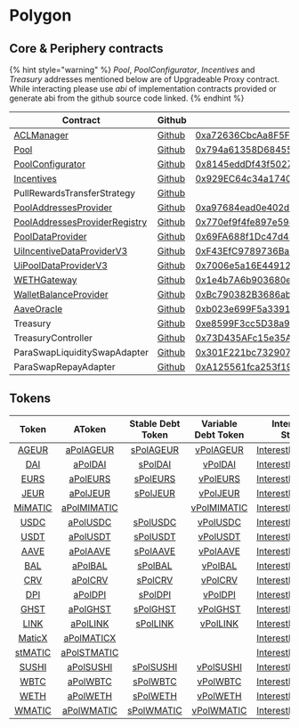 # Polygon

## Core & Periphery contracts

{% hint style="warning" %}
_Pool_, _PoolConfigurator_, _Incentives_ and _Treasury_ addresses mentioned below are of Upgradeable Proxy contract. While interacting please use _abi_ of implementation contracts provided or generate abi from the github source code linked.
{% endhint %}

| Contract                                                                                                       | Github                                                                                                                                | Address                                                                                                                       | ABI                                                                                                                               |
| -------------------------------------------------------------------------------------------------------------- | ------------------------------------------------------------------------------------------------------------------------------------- | ----------------------------------------------------------------------------------------------------------------------------- | --------------------------------------------------------------------------------------------------------------------------------- |
| [ACLManager](https://docs.aave.com/developers/core-contracts/aclmanager)                                       | [Github](https://github.com/aave/aave-v3-core/blob/master/contracts/protocol/configuration/ACLManager.sol)                            | [0xa72636CbcAa8F5FF95B2cc47F3CDEe83F3294a0B](https://polygonscan.com/address/0xa72636CbcAa8F5FF95B2cc47F3CDEe83F3294a0B#code) | [ABI](http://api.polygonscan.com/api?module=contract&action=getabi&address=0xa72636CbcAa8F5FF95B2cc47F3CDEe83F3294a0B&format=raw) |
| [Pool](https://docs.aave.com/developers/core-contracts/pool)                                                   | [Github](https://github.com/aave/aave-v3-core/blob/master/contracts/protocol/pool/Pool.sol)                                           | [0x794a61358D6845594F94dc1DB02A252b5b4814aD](https://polygonscan.com/address/0x794a61358D6845594F94dc1DB02A252b5b4814aD#code) | [ABI](http://api.polygonscan.com/api?module=contract&action=getabi&address=0xdf9e4abdbd94107932265319479643d3b05809dc&format=raw) |
| [PoolConfigurator](https://docs.aave.com/developers/core-contracts/poolconfigurator)                           | [Github](https://github.com/aave/aave-v3-core/blob/master/contracts/protocol/pool/PoolConfigurator.sol)                               | [0x8145eddDf43f50276641b55bd3AD95944510021E](https://polygonscan.com/address/0x8145eddDf43f50276641b55bd3AD95944510021E#code) | [ABI](http://api.polygonscan.com/api?module=contract&action=getabi&address=0xd6fa681e22306b0f4e605b979b7c9a1dfa865ade&format=raw) |
| [Incentives](https://docs.aave.com/developers/periphery-contracts/rewardscontroller)                           | [Github](https://github.com/aave/aave-v3-periphery/blob/master/contracts/rewards/RewardsController.sol)                               | [0x929EC64c34a17401F460460D4B9390518E5B473e](https://polygonscan.com/address/0x929EC64c34a17401F460460D4B9390518E5B473e#code) | [ABI](http://api.polygonscan.com/api?module=contract&action=getabi&address=0xaad324f7e4dd50c6b105820f8a877ee2dcbfa789&format=raw) |
| PullRewardsTransferStrategy                                                                                    | [Github](https://github.com/aave/aave-v3-periphery/blob/master/contracts/rewards/transfer-strategies/PullRewardsTransferStrategy.sol) |                                                                                                                               |                                                                                                                                   |
| [PoolAddressesProvider](https://docs.aave.com/developers/core-contracts/pooladdressesprovider)                 | [Github](https://github.com/aave/aave-v3-core/blob/master/contracts/protocol/configuration/PoolAddressesProvider.sol)                 | [0xa97684ead0e402dC232d5A977953DF7ECBaB3CDb](https://polygonscan.com/address/0xa97684ead0e402dC232d5A977953DF7ECBaB3CDb#code) | [ABI](http://api.polygonscan.com/api?module=contract&action=getabi&address=0xa97684ead0e402dC232d5A977953DF7ECBaB3CDb&format=raw) |
| [PoolAddressesProviderRegistry](https://docs.aave.com/developers/core-contracts/pooladdressesproviderregistry) | [Github](https://github.com/aave/aave-v3-core/blob/master/contracts/protocol/configuration/PoolAddressesProviderRegistry.sol)         | [0x770ef9f4fe897e59daCc474EF11238303F9552b6](https://polygonscan.com/address/0x770ef9f4fe897e59daCc474EF11238303F9552b6#code) | [ABI](http://api.polygonscan.com/api?module=contract&action=getabi&address=0x770ef9f4fe897e59daCc474EF11238303F9552b6&format=raw) |
| [PoolDataProvider](https://docs.aave.com/developers/core-contracts/aaveprotocoldataprovider)                   | [Github](https://github.com/aave/aave-v3-core/blob/master/contracts/misc/AaveProtocolDataProvider.sol)                                | [0x69FA688f1Dc47d4B5d8029D5a35FB7a548310654](https://polygonscan.com/address/0x69FA688f1Dc47d4B5d8029D5a35FB7a548310654#code) | [ABI](http://api.polygonscan.com/api?module=contract&action=getabi&address=0x69FA688f1Dc47d4B5d8029D5a35FB7a548310654&format=raw) |
| [UiIncentiveDataProviderV3](https://docs.aave.com/developers/periphery-contracts/uiincentivedataproviderv3)    | [Github](https://github.com/aave/aave-v3-periphery/blob/master/contracts/misc/UiIncentiveDataProviderV3.sol)                          | [0xF43EfC9789736BaF550DC016C7389210c43e7997](https://polygonscan.com/address/0xF43EfC9789736BaF550DC016C7389210c43e7997#code) | [ABI](http://api.polygonscan.com/api?module=contract&action=getabi&address=0xF43EfC9789736BaF550DC016C7389210c43e7997&format=raw) |
| [UiPoolDataProviderV3](https://docs.aave.com/developers/periphery-contracts/uipooldataproviderv3)              | [Github](https://github.com/aave/aave-v3-periphery/blob/master/contracts/misc/UiPoolDataProviderV3.sol)                               | [0x7006e5a16E449123a3F26920746d03337ff37340](https://polygonscan.com/address/0x7006e5a16E449123a3F26920746d03337ff37340#code) | [ABI](http://api.polygonscan.com/api?module=contract&action=getabi&address=0x7006e5a16E449123a3F26920746d03337ff37340&format=raw) |
| [WETHGateway](https://docs.aave.com/developers/periphery-contracts/wethgateway)                                | [Github](https://github.com/aave/aave-v3-periphery/blob/master/contracts/misc/WETHGateway.sol)                                        | [0x1e4b7A6b903680eab0c5dAbcb8fD429cD2a9598c](https://polygonscan.com/address/0x1e4b7A6b903680eab0c5dAbcb8fD429cD2a9598c#code) | [ABI](http://api.polygonscan.com/api?module=contract&action=getabi&address=0x1e4b7A6b903680eab0c5dAbcb8fD429cD2a9598c&format=raw) |
| [WalletBalanceProvider](https://docs.aave.com/developers/periphery-contracts/walletbalanceprovider)            | [Github](https://github.com/aave/aave-v3-periphery/blob/master/contracts/misc/WalletBalanceProvider.sol)                              | [0xBc790382B3686abffE4be14A030A96aC6154023a](https://polygonscan.com/address/0xBc790382B3686abffE4be14A030A96aC6154023a#code) | [ABI](http://api.polygonscan.com/api?module=contract&action=getabi&address=0xBc790382B3686abffE4be14A030A96aC6154023a&format=raw) |
| [AaveOracle](https://docs.aave.com/developers/core-contracts/aaveoracle)                                       | [Github](https://github.com/aave/aave-v3-core/blob/master/contracts/misc/AaveOracle.sol)                                              | [0xb023e699F5a33916Ea823A16485e259257cA8Bd1](https://polygonscan.com/address/0xb023e699F5a33916Ea823A16485e259257cA8Bd1#code) | [ABI](http://api.polygonscan.com/api?module=contract&action=getabi&address=0xb023e699F5a33916Ea823A16485e259257cA8Bd1&format=raw) |
| Treasury                                                                                                       | [Github](https://github.com/aave/aave-v3-periphery/blob/master/contracts/treasury/Collector.sol)                                      | [0xe8599F3cc5D38a9aD6F3684cd5CEa72f10Dbc383](https://polygonscan.com/address/0xe8599F3cc5D38a9aD6F3684cd5CEa72f10Dbc383#code) | [ABI](http://api.polygonscan.com/api?module=contract&action=getabi&address=0xa6a7b56f27c9c943945e8a636c01e433240700d8&format=raw) |
| TreasuryController                                                                                             | [Github](https://github.com/aave/aave-v3-periphery/blob/master/contracts/treasury/CollectorController.sol)                            | [0x73D435AFc15e35A9aC63B2a81B5AA54f974eadFe](https://polygonscan.com/address/0x73D435AFc15e35A9aC63B2a81B5AA54f974eadFe#code) | [ABI](http://api.polygonscan.com/api?module=contract&action=getabi&address=0x73D435AFc15e35A9aC63B2a81B5AA54f974eadFe&format=raw) |
| ParaSwapLiquiditySwapAdapter                                                                                   | [Github](https://github.com/aave/aave-v3-periphery/blob/master/contracts/adapters/paraswap/ParaSwapLiquiditySwapAdapter.sol)          | [0x301F221bc732907E2da2dbBFaA8F8F6847c170c3](https://polygonscan.com/address/0x301F221bc732907E2da2dbBFaA8F8F6847c170c3#code) |                                                                                                                                   |
| ParaSwapRepayAdapter                                                                                           | [Github](https://github.com/aave/aave-v3-periphery/blob/master/contracts/adapters/paraswap/ParaSwapRepayAdapter.sol)                  | [0xA125561fca253f19eA93970534Bb0364ea74187a](https://polygonscan.com/address/0xA125561fca253f19eA93970534Bb0364ea74187a#code) |                                                                                                                                   |

## Tokens

| Token                                                                                 | AToken                                                                                    | Stable Debt Token                                                                        | Variable Debt Token                                                                       | Interest Rate Strategy                                                                                  |
| :-----------------------------------------------------------------------------------: | :---------------------------------------------------------------------------------------: | :--------------------------------------------------------------------------------------: | :---------------------------------------------------------------------------------------: | :-----------------------------------------------------------------------------------------------------: |
| [AGEUR](https://polygonscan.com/address/0xe0b52e49357fd4daf2c15e02058dce6bc0057db4)   | [aPolAGEUR](https://polygonscan.com/address/0x8437d7c167dfb82ed4cb79cd44b7a32a1dd95c77)   | [sPolAGEUR](https://polygonscan.com/address/0x40b4baecc69b882e8804f9286b12228c27f8c9bf)  | [vPolAGEUR](https://polygonscan.com/address/0x3ca5fa07689f266e907439afd1fbb59c44fe12f6)   | [InterestRateStrategy](https://polygonscan.com/address/0x41b66b4b6b4c9dab039d96528d1b88f7baf8c5a4#code) |
| [DAI](https://polygonscan.com/address/0x8f3cf7ad23cd3cadbd9735aff958023239c6a063)     | [aPolDAI](https://polygonscan.com/address/0x82E64f49Ed5EC1bC6e43DAD4FC8Af9bb3A2312EE)     | [sPolDAI](https://polygonscan.com/address/0xd94112B5B62d53C9402e7A60289c6810dEF1dC9B)    | [vPolDAI](https://polygonscan.com/address/0x8619d80FB0141ba7F184CbF22fd724116D9f7ffC)     | [InterestRateStrategy](https://polygonscan.com/address/0xa9f3c3cae095527061e6d270dbe163693e6fda9d#code) |
| [EURS](https://polygonscan.com/address/0xe111178a87a3bff0c8d18decba5798827539ae99)    | [aPolEURS](https://polygonscan.com/address/0x38d693ce1df5aadf7bc62595a37d667ad57922e5)    | [sPolEURS](https://polygonscan.com/address/0x8a9fde6925a839f6b1932d16b36ac026f8d3fbdb)   | [vPolEURS](https://polygonscan.com/address/0x5d557b07776d12967914379c71a1310e917c7555)    | [InterestRateStrategy](https://polygonscan.com/address/0x41b66b4b6b4c9dab039d96528d1b88f7baf8c5a4#code) |
| [JEUR](https://polygonscan.com/address/0x4e3decbb3645551b8a19f0ea1678079fcb33fb4c)    | [aPolJEUR](https://polygonscan.com/address/0x6533afac2e7bccb20dca161449a13a32d391fb00)    | [sPolJEUR](https://polygonscan.com/address/0x6b4b37618d85db2a7b469983c888040f7f05ea3d)   | [vPolJEUR](https://polygonscan.com/address/0x44705f578135cc5d703b4c9c122528c73eb87145)    | [InterestRateStrategy](https://polygonscan.com/address/0x41b66b4b6b4c9dab039d96528d1b88f7baf8c5a4#code) |
| [MiMATIC](https://polygonscan.com/address/0xa3fa99a148fa48d14ed51d610c367c61876997f1) | [aPolMIMATIC](https://polygonscan.com/address/0xeBe517846d0F36eCEd99C735cbF6131e1fEB775D) |                                                                                          | [vPolMIMATIC](https://polygonscan.com/address/0x18248226C16BF76c032817854E7C83a2113B4f06) | [InterestRateStrategy](https://polygonscan.com/address/0x03733f4e008d36f2e37f0080ff1c8df756622e6f#code) |
| [USDC](https://polygonscan.com/address/0x2791bca1f2de4661ed88a30c99a7a9449aa84174)    | [aPolUSDC](https://polygonscan.com/address/0x625E7708f30cA75bfd92586e17077590C60eb4cD)    | [sPolUSDC](https://polygonscan.com/address/0x307ffe186F84a3bc2613D1eA417A5737D69A7007)   | [vPolUSDC](https://polygonscan.com/address/0xFCCf3cAbbe80101232d343252614b6A3eE81C989)    | [InterestRateStrategy](https://polygonscan.com/address/0x41b66b4b6b4c9dab039d96528d1b88f7baf8c5a4#code) |
| [USDT](https://polygonscan.com/address/0xc2132d05d31c914a87c6611c10748aeb04b58e8f)    | [aPolUSDT](https://polygonscan.com/address/0x6ab707Aca953eDAeFBc4fD23bA73294241490620)    | [sPolUSDT](https://polygonscan.com/address/0x70eFfc565DB6EEf7B927610155602d31b670e802)   | [vPolUSDT](https://polygonscan.com/address/0xfb00AC187a8Eb5AFAE4eACE434F493Eb62672df7)    | [InterestRateStrategy](https://polygonscan.com/address/0x41b66b4b6b4c9dab039d96528d1b88f7baf8c5a4#code) |
| [AAVE](https://polygonscan.com/address/0xd6df932a45c0f255f85145f286ea0b292b21c90b)    | [aPolAAVE](https://polygonscan.com/address/0xf329e36C7bF6E5E86ce2150875a84Ce77f477375)    | [sPolAAVE](https://polygonscan.com/address/0xfAeF6A702D15428E588d4C0614AEFb4348D83D48)   | [vPolAAVE](https://polygonscan.com/address/0xE80761Ea617F66F96274eA5e8c37f03960ecC679)    | [InterestRateStrategy](https://polygonscan.com/address/0x03733f4e008d36f2e37f0080ff1c8df756622e6f#code) |
| [BAL](https://polygonscan.com/address/0x9a71012b13ca4d3d0cdc72a177df3ef03b0e76a3)     | [aPolBAL](https://polygonscan.com/address/0x8ffdf2de812095b1d19cb146e4c004587c0a0692)     | [sPolBAL](https://polygonscan.com/address/0xa5e408678469d23efdb7694b1b0a85bb0669e8bd)    | [vPolBAL](https://polygonscan.com/address/0xa8669021776bc142dfca87c21b4a52595bcbb40a)     | [InterestRateStrategy](https://polygonscan.com/address/0x03733f4e008d36f2e37f0080ff1c8df756622e6f#code) |
| [CRV](https://polygonscan.com/address/0x172370d5cd63279efa6d502dab29171933a610af)     | [aPolCRV](https://polygonscan.com/address/0x513c7e3a9c69ca3e22550ef58ac1c0088e918fff)     | [sPolCRV](https://polygonscan.com/address/0x08cb71192985e936c7cd166a8b268035e400c3c3)    | [vPolCRV](https://polygonscan.com/address/0x77ca01483f379e58174739308945f044e1a764dc)     | [InterestRateStrategy](https://polygonscan.com/address/0x03733f4e008d36f2e37f0080ff1c8df756622e6f#code) |
| [DPI](https://polygonscan.com/address/0x85955046df4668e1dd369d2de9f3aeb98dd2a369)     | [aPolDPI](https://polygonscan.com/address/0x724dc807b04555b71ed48a6896b6f41593b8c637)     | [sPolDPI](https://polygonscan.com/address/0xdc1fad70953bb3918592b6fcc374fe05f5811b6a)    | [vPolDPI](https://polygonscan.com/address/0xf611aeb5013fd2c0511c9cd55c7dc5c1140741a6)     | [InterestRateStrategy](https://polygonscan.com/address/0x03733f4e008d36f2e37f0080ff1c8df756622e6f#code) |
| [GHST](https://polygonscan.com/address/0x385eeac5cb85a38a9a07a70c73e0a3271cfb54a7)    | [aPolGHST](https://polygonscan.com/address/0x8eb270e296023e9d92081fdf967ddd7878724424)    | [sPolGHST](https://polygonscan.com/address/0x3ef10dff4928279c004308ebadc4db8b7620d6fc)   | [vPolGHST](https://polygonscan.com/address/0xce186f6cccb0c955445bb9d10c59cae488fea559)    | [InterestRateStrategy](https://polygonscan.com/address/0x03733f4e008d36f2e37f0080ff1c8df756622e6f#code) |
| [LINK](https://polygonscan.com/address/0x53e0bca35ec356bd5dddfebbd1fc0fd03fabad39)    | [aPolLINK](https://polygonscan.com/address/0x191c10Aa4AF7C30e871E70C95dB0E4eb77237530)    | [sPolLINK](https://polygonscan.com/address/0x89D976629b7055ff1ca02b927BA3e020F22A44e4)   | [vPolLINK](https://polygonscan.com/address/0x953A573793604aF8d41F306FEb8274190dB4aE0e)    | [InterestRateStrategy](https://polygonscan.com/address/0x03733f4e008d36f2e37f0080ff1c8df756622e6f#code) |
| [MaticX](https://polygonscan.com/address/0xfa68fb4628dff1028cfec22b4162fccd0d45efb6)  | [aPolMATICX](https://polygonscan.com/address/0x80cA0d8C38d2e2BcbaB66aA1648Bd1C7160500FE)  |                                                                                          |                                                                                           | [InterestRateStrategy](https://polygonscan.com/address/0x03733f4e008d36f2e37f0080ff1c8df756622e6f#code) |
| [stMATIC](https://polygonscan.com/address/0x3a58a54c066fdc0f2d55fc9c89f0415c92ebf3c4) | [aPolSTMATIC](https://polygonscan.com/address/0xEA1132120ddcDDA2F119e99Fa7A27a0d036F7Ac9) |                                                                                          |                                                                                           | [InterestRateStrategy](https://polygonscan.com/address/0x03733f4e008d36f2e37f0080ff1c8df756622e6f#code) |
| [SUSHI](https://polygonscan.com/address/0x0b3f868e0be5597d5db7feb59e1cadbb0fdda50a)   | [aPolSUSHI](https://polygonscan.com/address/0xc45a479877e1e9dfe9fcd4056c699575a1045daa)   | [sPolSUSHI](https://polygonscan.com/address/0x78246294a4c6fbf614ed73ccc9f8b875ca8ee841)  | [vPolSUSHI](https://polygonscan.com/address/0x34e2ed44ef7466d5f9e0b782b5c08b57475e7907)   | [InterestRateStrategy](https://polygonscan.com/address/0x03733f4e008d36f2e37f0080ff1c8df756622e6f#code) |
| [WBTC](https://polygonscan.com/address/0x1bfd67037b42cf73acf2047067bd4f2c47d9bfd6)    | [aPolWBTC](https://polygonscan.com/address/0x078f358208685046a11C85e8ad32895DED33A249)    | [sPolWBTC](https://polygonscan.com/address/0x633b207Dd676331c413D4C013a6294B0FE47cD0e)   | [vPolWBTC](https://polygonscan.com/address/0x92b42c66840C7AD907b4BF74879FF3eF7c529473)    | [InterestRateStrategy](https://polygonscan.com/address/0x03733f4e008d36f2e37f0080ff1c8df756622e6f#code) |
| [WETH](https://polygonscan.com/address/0x7ceb23fd6bc0add59e62ac25578270cff1b9f619)    | [aPolWETH](https://polygonscan.com/address/0xe50fA9b3c56FfB159cB0FCA61F5c9D750e8128c8)    | [sPolWETH](https://polygonscan.com/address/0xD8Ad37849950903571df17049516a5CD4cbE55F6)   | [vPolWETH](https://polygonscan.com/address/0x0c84331e39d6658Cd6e6b9ba04736cC4c4734351)    | [InterestRateStrategy](https://polygonscan.com/address/0x03733f4e008d36f2e37f0080ff1c8df756622e6f#code) |
| [WMATIC](https://polygonscan.com/address/0x0d500b1d8e8ef31e21c99d1db9a6444d3adf1270)  | [aPolWMATIC](https://polygonscan.com/address/0x6d80113e533a2C0fe82EaBD35f1875DcEA89Ea97)  | [sPolWMATIC](https://polygonscan.com/address/0xF15F26710c827DDe8ACBA678682F3Ce24f2Fb56E) | [vPolWMATIC](https://polygonscan.com/address/0x4a1c3aD6Ed28a636ee1751C69071f6be75DEb8B8)  | [InterestRateStrategy](https://polygonscan.com/address/0x03733f4e008d36f2e37f0080ff1c8df756622e6f#code) |